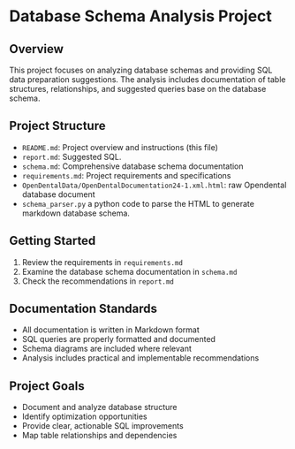 # Database Schema Analysis Project

## Overview
This project focuses on analyzing database schemas and providing SQL data preparation suggestions. The analysis includes documentation of table structures, relationships, and suggested queries base on the database schema.

## Project Structure
- `README.md`: Project overview and instructions (this file)
- `report.md`: Suggested SQL.
- `schema.md`: Comprehensive database schema documentation
- `requirements.md`: Project requirements and specifications
- `OpenDentalData/OpenDentalDocumentation24-1.xml.html`: raw Opendental database document
- `schema_parser.py` a python code to parse the HTML to generate markdown database schema.

## Getting Started
1. Review the requirements in `requirements.md`
2. Examine the database schema documentation in `schema.md`
3. Check the recommendations in `report.md`

## Documentation Standards
- All documentation is written in Markdown format
- SQL queries are properly formatted and documented
- Schema diagrams are included where relevant
- Analysis includes practical and implementable recommendations

## Project Goals
- Document and analyze database structure
- Identify optimization opportunities
- Provide clear, actionable SQL improvements
- Map table relationships and dependencies 